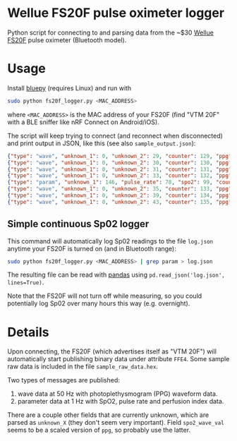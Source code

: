 # Wellue FS20F pulse oximeter logger

Python script for connecting to and parsing data from the ~$30 [Wellue FS20F](https://getwellue.com/pages/fs20f-bluetooth-finger-oximeter) pulse oximeter (Bluetooth model).

# Usage

Install [bluepy](https://github.com/IanHarvey/bluepy) (requires Linux) and run with

```sh
sudo python fs20f_logger.py <MAC_ADDRESS>
```

where `<MAC_ADDRESS>` is the MAC address of your FS20F (find "VTM 20F" with a BLE sniffer like nRF Connect on Android/iOS).

The script will keep trying to connect (and reconnect when disconnected) and print output in JSON, like this (see also `sample_output.json`):

```json
{"type": "wave", "unknown_1": 0, "unknown_2": 29, "counter": 129, "ppg": 54, "spo2_wave_val": 8, "sensor_off": false, "parse_time": 1601991825.1619356}
{"type": "wave", "unknown_1": 0, "unknown_2": 30, "counter": 130, "ppg": 54, "spo2_wave_val": 8, "sensor_off": false, "parse_time": 1601991825.1625514}
{"type": "wave", "unknown_1": 0, "unknown_2": 31, "counter": 131, "ppg": 54, "spo2_wave_val": 8, "sensor_off": false, "parse_time": 1601991825.191919}
{"type": "wave", "unknown_1": 0, "unknown_2": 33, "counter": 132, "ppg": 55, "spo2_wave_val": 8, "sensor_off": false, "parse_time": 1601991825.251962}
{"type": "param", "unknown_1": 146, "pulse_rate": 78, "spo2": 99, "counter": 18, "perfusion_index": 4.702, "parse_time": 1601991825.252156}
{"type": "wave", "unknown_1": 0, "unknown_2": 35, "counter": 133, "ppg": 56, "spo2_wave_val": 8, "sensor_off": false, "parse_time": 1601991825.2524467}
{"type": "wave", "unknown_1": 0, "unknown_2": 39, "counter": 134, "ppg": 58, "spo2_wave_val": 9, "sensor_off": false, "parse_time": 1601991825.2532318}
{"type": "wave", "unknown_1": 0, "unknown_2": 43, "counter": 135, "ppg": 61, "spo2_wave_val": 9, "sensor_off": false, "parse_time": 1601991825.2818196}
```

## Simple continuous Sp02 logger

This command will automatically log Sp02 readings to the file `log.json` anytime your FS20F is turned on (and in Bluetooth range):

```sh
sudo python fs20f_logger.py <MAC_ADDRESS> | grep param > log.json
```

The resulting file can be read with [pandas](https://pandas.pydata.org/) using `pd.read_json('log.json', lines=True)`.

Note that the FS20F will not turn off while measuring, so you could potentially log Sp02 over many hours this way (e.g. overnight).

# Details

Upon connecting, the FS20F (which advertises itself as "VTM 20F") will automatically start publishing binary data under attribute `FFE4`. Some sample raw data is included in the file `sample_raw_data.hex`.

Two types of messages are published:

1) wave data at 50 Hz with photoplethysmogram (PPG) waveform data.
2) parameter data at 1 Hz with SpO2, pulse rate and perfusion index data.

There are a couple other fields that are currently unknown, which are parsed as `unknown_X` (they don't seem very important). Field `spo2_wave_val` seems to be a scaled version of `ppg`, so probably use the latter.
